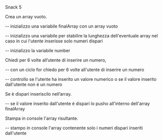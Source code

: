 Snack 5

Crea un array vuoto.

-- inizializzo una variabile finalArray con un array vuoto

-- inizializzo una variabile per stabilire la lunghezza dell'eventuale array nel caso in cui l'utente inserisse solo numeri dispari

-- inizializzo la variabile number

Chiedi per 6 volte all’utente di inserire un numero,

-- con un ciclo for chiedo per 6 volte all'utente di inserire un numero

-- controllo se l'utente ha inserito un valore numerico o se il valore inserito dall'utente non é un numero

Se è dispari inseriscilo nell’array.

-- se il valore inserito dall'utente é dispari lo pusho all'interno dell'array finalArray

Stampa in console l'array risultante.

-- stampo in console l'array contenente solo i numeri dispari inseriti dall'utente